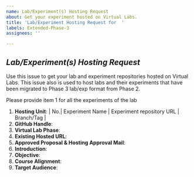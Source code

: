```yaml
---
name: Lab/Experiment(s) Hosting Request
about: Get your experiment hosted on Virtual Labs.
title: 'Lab/Experiment Hosting Request for  '
labels: Extended-Phase-3
assignees: ''

---
```


## *Lab/Experiment(s) Hosting Request*
Use this issue to get your lab and experiment repositories hosted on Virtual Labs. This issue also is used to host labs and their experiments that have been migrated to Phase 3 lab/exp format from Phase 2. 

Please provide item 1 for all the experiments of the lab

1. **Hosting Unit**: <!-- repositories must be public -->
| No.| Experiment Name | Experiment repository URL | Branch/Tag |
2. **GitHub Handle**:<!--GitHub handle of the developer -->
3. **Virtual Lab Phase**:<!--Please type 2 if the lab was developed during Virtual Labs Phase 2 OR type 3/Ext 3 if the lab was developed during Virtual Labs Phase 3 / Extended Phase 3 -->
4. **Existing Hosted URL**:<!--Please provide the hosted URL link if it is an existing hosted Phase 2 Lab -->
5. **Approved Proposal & Hosting Approval Mail**:<!--Please attach the PDF of the Approved Proposal and Approved for Hosting mail from IITD to this issue for a Phase 3 and beyond Lab -->
6. **Introduction**:<!--Please provide an introduction to the lab.  -->
7. **Objective**:<!--Please state the objective to the lab -->
8. **Course Alignment**:<!--Please mention the course alignment for the lab -->
9. **Target Audience**:<!--Please state the target audience of the lab -->



